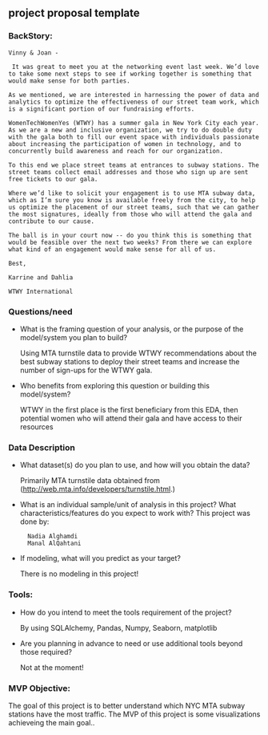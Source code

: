 
## project proposal template

### BackStory: 

  ```
  Vinny & Joan -

   It was great to meet you at the networking event last week. We’d love to take some next steps to see if working together is something that would make sense for both parties.

  As we mentioned, we are interested in harnessing the power of data and analytics to optimize the effectiveness of our street team work, which is a significant portion of our fundraising efforts.

  WomenTechWomenYes (WTWY) has a summer gala in New York City each year. As we are a new and inclusive organization, we try to do double duty with the gala both to fill our event space with individuals passionate about increasing the participation of women in technology, and to concurrently build awareness and reach for our organization.

  To this end we place street teams at entrances to subway stations. The street teams collect email addresses and those who sign up are sent free tickets to our gala.

  Where we’d like to solicit your engagement is to use MTA subway data, which as I’m sure you know is available freely from the city, to help us optimize the placement of our street teams, such that we can gather the most signatures, ideally from those who will attend the gala and contribute to our cause.

  The ball is in your court now -- do you think this is something that would be feasible over the next two weeks? From there we can explore what kind of an engagement would make sense for all of us.

  Best,

  Karrine and Dahlia 

  WTWY International
  ```
### Questions/need

  + What is the framing question of your analysis, or the purpose of the model/system you plan to build?

    Using MTA turnstile data to provide WTWY recommendations about the best subway stations to deploy their     street teams and increase the number of sign-ups for the WTWY gala. 

  + Who benefits from exploring this question or building this model/system?

    WTWY in the first place is the first beneficiary from this EDA, then potential women who will attend their gala and have access to their resources

### Data Description
+ What dataset(s) do you plan to use, and how will you obtain the data?

   Primarily MTA turnstile data obtained from (http://web.mta.info/developers/turnstile.html.) 
   
+ What is an individual sample/unit of analysis in this project? What characteristics/features do you expect to work with?
  This project was done by: 
  
        Nadia Alghamdi
        Manal AlQahtani

+ If modeling, what will you predict as your target? 

   There is no modeling in this project! 
   
### Tools:

+ How do you intend to meet the tools requirement of the project?

   By using SQLAlchemy, Pandas, Numpy, Seaborn, matplotlib
  
+ Are you planning in advance to need or use additional tools beyond those required?

   Not at the moment!
  
### MVP Objective:

   The goal of this project is to better understand which NYC MTA subway stations have the most traffic.
   The MVP of this project is some visualizations achieveing the main goal..



